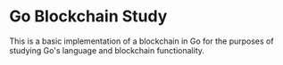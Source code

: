 # Go Blockchain Study
This is a basic implementation of a blockchain in Go for the purposes of studying Go's language and blockchain functionality.
